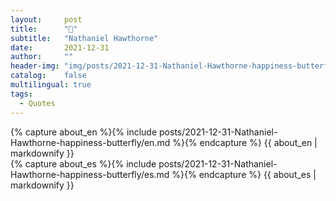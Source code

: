 ```yaml
---
layout:     post
title:      "🦋"
subtitle:   "Nathaniel Hawthorne"
date:       2021-12-31 
author:     ""
header-img: "img/posts/2021-12-31-Nathaniel-Hawthorne-happiness-butterfly.jpg"
catalog:    false
multilingual: true
tags:
  - Quotes
---
```


<div class="en post-container">
    {% capture about_en %}{% include posts/2021-12-31-Nathaniel-Hawthorne-happiness-butterfly/en.md %}{% endcapture %}
    {{ about_en | markdownify }}
</div>

<div class="es post-container">
    {% capture about_es %}{% include posts/2021-12-31-Nathaniel-Hawthorne-happiness-butterfly/es.md %}{% endcapture %}
    {{ about_es | markdownify }}
</div>
